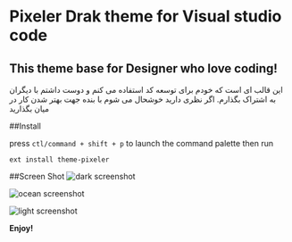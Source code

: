 # Pixeler Drak theme for Visual studio code
## This theme base for Designer who love coding!

این قالب ای است که خودم برای توسعه کد استفاده می کنم و دوست داشتم با دیگران به اشتراک بگذارم.
اگر نظری دارید خوشحال می شوم با بنده جهت بهتر شدن کار در میان بگذارید

##Install

press `ctl/command + shift + p` to launch the command palette then run
```
ext install theme-pixeler
```
##Screen Shot
![dark screenshot](https://raw.githubusercontent.com/pixeler/Pixeler-vscode-theme/master/screenshot/pixeler-dark.png)

![ocean screenshot](https://raw.githubusercontent.com/pixeler/Pixeler-vscode-theme/master/screenshot/pixeler-ocean.png)

![light screenshot](https://raw.githubusercontent.com/pixeler/Pixeler-vscode-theme/master/screenshot/pixeler-light.png)

**Enjoy!**